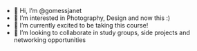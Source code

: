 - 👋 Hi, I’m @gomessjanet
- 👀 I’m interested in Photography, Design and now this :)
- 🌱 I’m currently excited to be taking this course!
- 💞️ I’m looking to collaborate in study groups, side projects and networking opportunities

<!---
gomessjanet/gomessjanet is a ✨ special ✨ repository because its `README.md` (this file) appears on your GitHub profile.
You can click the Preview link to take a look at your changes.
--->
